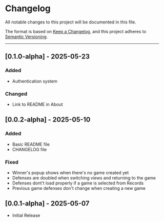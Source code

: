 # Changelog

All notable changes to this project will be documented in this file.

The format is based on [Keep a Changelog](https://keepachangelog.com/en/1.1.0/),
and this project adheres to [Semantic Versioning](https://semver.org/spec/v2.0.0.html).

***

## [0.1.0-alpha] - 2025-05-23

### Added

- Authentication system

### Changed
- Link to README in About

## [0.0.2-alpha] - 2025-05-10

### Added

- Basic README file
- CHANGELOG file

### Fixed

- Winner's popup shows when there's no game created yet
- Defenses are doubled when switching views and returning to the game
- Defenses dont't load properly if a game is selected from Records
- Previous game defenses don't change when creating a new game

## [0.0.1-alpha] - 2025-05-07
- Initial Release
